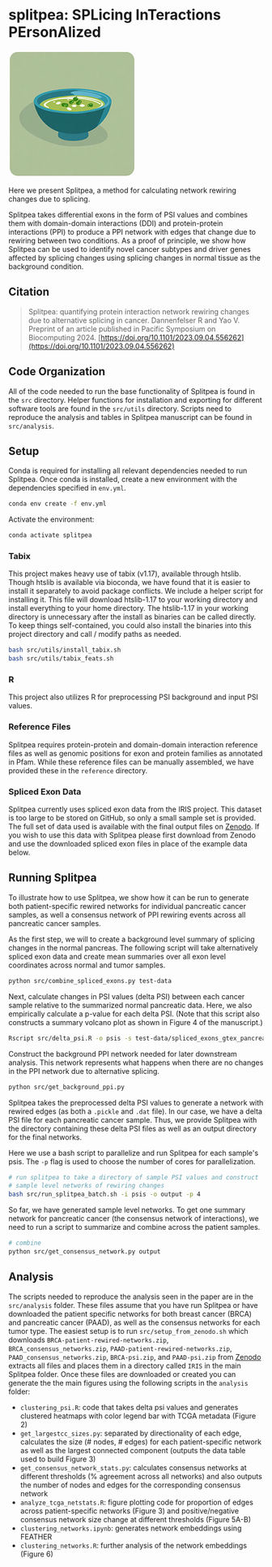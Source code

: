 # splitpea: SPLicing InTeractions PErsonAlized

![splitpea logo](splitpea-logo.jpg)

Here we present Splitpea, a method for calculating network rewiring changes due to splicing.

Splitpea takes differential exons in the form of PSI values and combines them
with domain-domain interactions (DDI) and protein-protein interactions (PPI) to
produce a PPI network with edges that change due to rewiring between two conditions. 
As a proof of principle, we show how Splitpea can be used to identify novel cancer
subtypes and driver genes affected by splicing changes using splicing changes in 
normal tissue as the background condition. 

## Citation

> Splitpea: quantifying protein interaction network rewiring changes due to alternative splicing in cancer.
Dannenfelser R and Yao V. Preprint of an article published in Pacific Symposium on Biocomputing 2024. 
[https://doi.org/10.1101/2023.09.04.556262](https://doi.org/10.1101/2023.09.04.556262)

## Code Organization

All of the code needed to run the base functionality of Splitpea is found
in the `src` directory. Helper functions for installation and exporting
for different software tools are found in the `src/utils` directory. 
Scripts need to reproduce the analysis and tables in Splitpea manuscript
can be found in `src/analysis`. 

## Setup

Conda is required for installing all relevant dependencies needed to run Splitpea.
Once conda is installed, create a new environment with the dependencies
specified in `env.yml`.

```sh
conda env create -f env.yml
```

Activate the environment:

```sh
conda activate splitpea
```

### Tabix

This project makes heavy use of tabix (v1.17), available through htslib. Though htslib is available via bioconda,
we have found that it is easier to install it separately to avoid package conflicts. We include a helper script
for installing it. This file will download htslib-1.17 to your working directory and install everything
to your home directory. The htslib-1.17 in your working directory is unnecessary after the install as binaries can be called
directly. To keep things self-contained, you could also install the binaries into this project directory
and call / modify paths as needed.

```sh
bash src/utils/install_tabix.sh
bash src/utils/tabix_feats.sh
```

### R

This project also utilizes R for preprocessing PSI background and input
PSI values. 

### Reference Files

Splitpea requires protein-protein and domain-domain interaction reference files
as well as genomic positions for exon and protein families as annotated in Pfam. While
these reference files can be manually assembled, we have provided these in the
`reference` directory. 

### Spliced Exon Data

Splitpea currently uses spliced exon data from the IRIS project. This dataset is too
large to be stored on GitHub, so only a small sample set is provided. The full set of data used is
available with the final output files on [Zenodo](https://zenodo.org/record/8401618). If you wish to use
this data with Splitpea please first download from Zenodo and use the downloaded spliced exon files
in place of the example data below.

## Running Splitpea

To illustrate how to use Splitpea, we show how it can be run to generate both
patient-specific rewired networks for individual pancreatic cancer
samples, as well a consensus network of PPI rewiring events across
all pancreatic cancer samples.

As the first step, we will to create a background level summary of splicing changes in
the normal pancreas. The following script will take alternatively spliced exon data and 
create mean summaries over all exon level coordinates across normal and tumor samples.

```sh
python src/combine_spliced_exons.py test-data
```

Next, calculate changes in PSI values (delta PSI) between each cancer sample
relative to the summarized normal pancreatic data. Here, we also empirically
calculate a p-value for each delta PSI. (Note that this script also constructs a 
summary volcano plot as shown in Figure 4 of the manuscript.)

```sh
Rscript src/delta_psi.R -o psis -s test-data/spliced_exons_gtex_pancreas_test_combined_mean.txt -b test-data/spliced_exons_gtex_pancreas_test.txt -t test-data/spliced_exons_tcga_paad_test.txt
```

Construct the background PPI network needed for later downstream
analysis. This network represents what happens when there are no
changes in the PPI network due to alternative splicing.

```sh
python src/get_background_ppi.py
```

Splitpea takes the preprocessed delta PSI values to generate a
network with rewired edges (as both a `.pickle` and `.dat` file). In our
case, we have a delta PSI file for each pancreatic cancer sample. Thus, we
provide Splitpea with the directory containing these delta PSI files as
well as an output directory for the final networks. 

Here we use a bash script to parallelize and run Splitpea for each
sample's psis. The `-p` flag is used to choose the number of cores
for parallelization.

```sh
# run splitpea to take a directory of sample PSI values and construct
# sample level networks of rewiring changes
bash src/run_splitpea_batch.sh -i psis -o output -p 4
```

So far, we have generated sample level networks. To get one summary network for
pancreatic cancer (the consensus network of interactions), we need to run
a script to summarize and combine across the patient samples.

```sh
# combine
python src/get_consensus_network.py output
```

## Analysis

The scripts needed to reproduce the analysis seen in the paper are in the
`src/analysis` folder. These files assume that you have run Splitpea
or have downloaded the patient specific networks for both breast cancer
(BRCA) and pancreatic cancer (PAAD), as well as the consensus networks
for each tumor type. The easiest setup is to run `src/setup_from_zenodo.sh` 
which downloads `BRCA-patient-rewired-networks.zip`, `BRCA_consensus_networks.zip`,
`PAAD-patient-rewired-networks.zip`, `PAAD_consensus_networks.zip`, 
`BRCA-psi.zip`, and `PAAD-psi.zip` from [Zenodo](https://zenodo.org/record/8401618)
extracts all files and places them in a directory called `IRIS` in the main
Splitpea folder. Once these files are downloaded or created you can generate the
the main figures using the following scripts in the `analysis` folder:

- `clustering_psi.R`: code that takes delta psi values and generates clustered heatmaps with color legend bar with TCGA metadata (Figure 2)
- `get_largestcc_sizes.py`: separated by directionality of each edge, calculates the size (# nodes, # edges) for each patient-specific network as well as the largest connected component (outputs the data table used to build Figure 3)
- `get_consensus_network_stats.py`: calculates consensus networks at different thresholds (% agreement across all networks) and also outputs the number of nodes and edges for the corresponding consensus network
- `analyze_tcga_netstats.R`: figure plotting code for proportion of edges across patient-specific networks (Figure 3) and positive/negative consensus network size change at different thresholds (Figure 5A-B)
- `clustering_networks.ipynb`: generates network embeddings using FEATHER
- `clustering_networks.R`: further analysis of the network embeddings (Figure 6)
